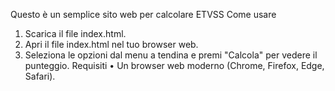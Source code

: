 Questo è un semplice sito web per calcolare ETVSS
Come usare
1.	Scarica il file index.html.
2.	Apri il file index.html nel tuo browser web.
3.	Seleziona le opzioni dal menu a tendina e premi "Calcola" per vedere il punteggio.
Requisiti
•	Un browser web moderno (Chrome, Firefox, Edge, Safari).
